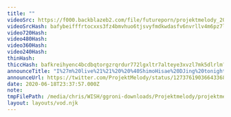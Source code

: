```yaml
---
title: ""
videoSrc: https://f000.backblazeb2.com/file/futureporn/projektmelody_2020-06-18_23-30-07.mkv
videoSrcHash: bafybeifffrtocxxs3fz4bmvhuo6tjsvyfmdkwdasfv6nvrllv4m6pz7lha?filename=projektmelody-chaturbate-20200618T233757Z-source.mp4
video720Hash: 
video480Hash: 
video360Hash: 
video240Hash: 
thinHash: 
thiccHash: bafkreihyenc4bcdbqtorgzrqrdur772lgxltr7alteye3xvzl7mk5dlrlm?filename=20200618T233757Z-thicc.jpg
announceTitle: "I%27m%20live%21%21%20%20%40ShimoHisae%20DJing%20tonight%21%21"
announceUrl: https://twitter.com/ProjektMelody/status/1273761903664336897
date: 2020-06-18T23:37:57.000Z
note: 
tmpFilePath: /media/chris/WISH/ggroni-downloads/Projektmelody/projektmelody_2020-06-18_23-30-07.mkv
layout: layouts/vod.njk
---
```

